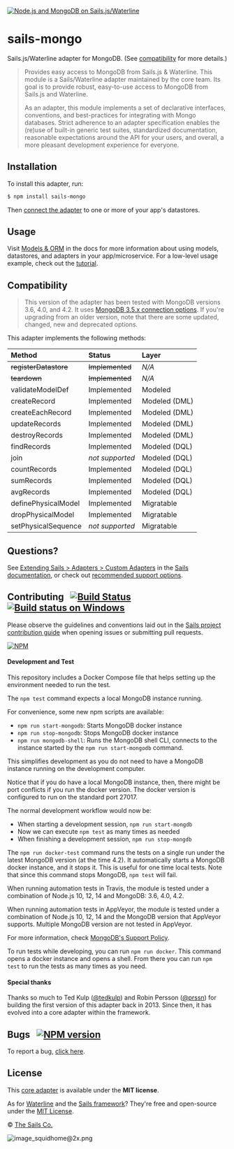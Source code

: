 [![Node.js and MongoDB on Sails.js/Waterline](https://camo.githubusercontent.com/9e49073459ed4e0e2687b80eaf515d87b0da4a6b/687474703a2f2f62616c64657264617368792e6769746875622e696f2f7361696c732f696d616765732f6c6f676f2e706e67)](https://sailsjs.com)

# sails-mongo

Sails.js/Waterline adapter for MongoDB. (See [compatibility](#compatibility) for more details.)

> Provides easy access to MongoDB from Sails.js & Waterline.
> This module is a Sails/Waterline adapter maintained by the core team.  Its goal is to provide robust, easy-to-use access to MongoDB from Sails.js and Waterline.
>
> As an adapter, this module implements a set of declarative interfaces, conventions, and best-practices for integrating with Mongo databases.
> Strict adherence to an adapter specification enables the (re)use of built-in generic test suites, standardized documentation, reasonable expectations around the API for your users, and overall, a more pleasant development experience for everyone.


## Installation

To install this adapter, run:

```bash
$ npm install sails-mongo
```

Then [connect the adapter](https://sailsjs.com/documentation/reference/configuration/sails-config-datastores) to one or more of your app's datastores.

## Usage

Visit [Models & ORM](https://sailsjs.com/docs/concepts/models-and-orm) in the docs for more information about using models, datastores, and adapters in your app/microservice. For a low-level usage example, check out the [tutorial](https://sailsjs.com/documentation/tutorials/using-mongo-db#?lowlevel-mongodb-usage-advanced).


## Compatibility

> This version of the adapter has been tested with MongoDB versions 3.6, 4.0, and 4.2.
> It uses [MongoDB 3.5.x connection options](https://mongodb.github.io/node-mongodb-native/3.5/api/MongoClient.html#.connect). If you're upgrading from an older version, note that there are some updated, changed, new and deprecated options.

This adapter implements the following methods:

| Method                | Status          | Layer         |
|:----------------------|:----------------|:--------------|
| ~~registerDatastore~~ | ~~Implemented~~ | _N/A_         |
| ~~teardown~~          | ~~Implemented~~ | _N/A_         |
| validateModelDef      | Implemented     | Modeled       |
| createRecord          | Implemented     | Modeled (DML) |
| createEachRecord      | Implemented     | Modeled (DML) |
| updateRecords         | Implemented     | Modeled (DML) |
| destroyRecords        | Implemented     | Modeled (DML) |
| findRecords           | Implemented     | Modeled (DQL) |
| join                  | _not supported_ | Modeled (DQL) |
| countRecords          | Implemented     | Modeled (DQL) |
| sumRecords            | Implemented     | Modeled (DQL) |
| avgRecords            | Implemented     | Modeled (DQL) |
| definePhysicalModel   | Implemented     | Migratable    |
| dropPhysicalModel     | Implemented     | Migratable    |
| setPhysicalSequence   | _not supported_ | Migratable    |


## Questions?

See [Extending Sails > Adapters > Custom Adapters](https://sailsjs.com/documentation/concepts/extending-sails/adapters/custom-adapters) in the [Sails documentation](https://sailsjs.com/documentation), or check out [recommended support options](https://sailsjs.com/support).


## Contributing &nbsp; [![Build Status](https://travis-ci.org/balderdashy/sails-mongo.svg?branch=master)](https://travis-ci.org/balderdashy/sails-mongo) &nbsp; [![Build status on Windows](https://ci.appveyor.com/api/projects/status/u0i1o62tsw6ymbjd/branch/master?svg=true)](https://ci.appveyor.com/project/mikermcneil/sails-mongo/branch/master)

Please observe the guidelines and conventions laid out in the [Sails project contribution guide](https://sailsjs.com/documentation/contributing) when opening issues or submitting pull requests.

[![NPM](https://nodei.co/npm/sails-mongo.png?downloads=true)](https://npmjs.com/package/sails-mongo)


#### Development and Test

This repository includes a Docker Compose file that helps setting up the environment needed to run the test.

The `npm test` command expects a local MongoDB instance running.

For convenience, some new npm scripts are available:
- `npm run start-mongodb`: Starts MongoDB docker instance
- `npm run stop-mongodb`: Stops MongoDB docker instance
- `npm run mongodb-shell`: Runs the MongoDB shell CLI, connects to the instance started by the `npm run start-mongodb` command.

This simplifies development as you do not need to have a MongoDB instance running on the development computer.

Notice that if you do have a local MongoDB instance, then, there might be port conflicts if you run the docker version.
The docker version is configured to run on the standard port 27017.

The normal development workflow would now be:
- When starting a development session, `npm run start-mongdb`
- Now we can execute `npm test` as many times as needed
- When finishing a development session, `npm run stop-mongdb`

The `npm run docker-test` command runs the tests on a single run under the latest MongoDB version (at the time 4.2).
It automatically starts a MongoDB docker instance, and it stops it. This is useful for one time local tests.
Note that since this command stops MongoDB, `npm test` will fail.

When running automation tests in Travis, the module is tested under a combination of Node.js 10, 12, 14 and
MongoDB: 3.6, 4.0, 4.2.

When running automation tests in AppVeyor, the module is tested under a combination of Node.js 10, 12, 14 and
the MongoDB version that AppVeyor supports. Multiple MongoDB version are not tested in AppVeyor.

For more information, check [MongoDB's Support Policy](https://www.mongodb.com/support-policy).

To run tests while developing, you can run `npm run docker`. This command opens a docker instance and opens a shell.
From there you can run `npm test` to run the tests as many times as you need.


#### Special thanks

Thanks so much to Ted Kulp ([@tedkulp](https://twitter.com/tedkulp)) and Robin Persson ([@prssn](https://twitter.com/prssn)) for building the first version of this adapter back in 2013.  Since then, it has evolved into a core adapter within the framework.


## Bugs &nbsp; [![NPM version](https://badge.fury.io/js/sails-mongo.svg)](https://npmjs.com/package/sails-mongo)

To report a bug, [click here](https://sailsjs.com/bugs).


## License

This [core adapter](https://sailsjs.com/documentation/concepts/extending-sails/adapters/available-adapters) is available under the **MIT license**.

As for [Waterline](https://waterlinejs.org) and the [Sails framework](https://sailsjs.com)?  They're free and open-source under the [MIT License](https://sailsjs.com/license).

&copy; [The Sails Co.](https://sailsjs.com/about)

![image_squidhome@2x.png](https://i.imgur.com/RIvu9.png)
